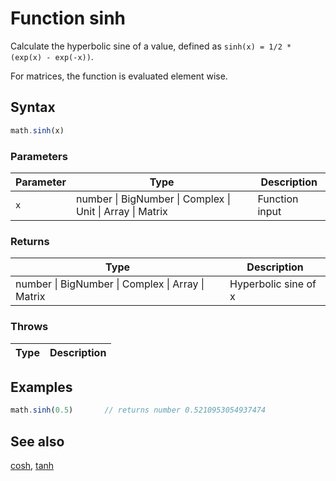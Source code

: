 <!-- Note: This file is automatically generated from source code comments. Changes made in this file will be overridden. -->

# Function sinh

Calculate the hyperbolic sine of a value,
defined as `sinh(x) = 1/2 * (exp(x) - exp(-x))`.

For matrices, the function is evaluated element wise.


## Syntax

```js
math.sinh(x)
```

### Parameters

Parameter | Type | Description
--------- | ---- | -----------
`x` | number &#124; BigNumber &#124; Complex &#124; Unit &#124; Array &#124; Matrix | Function input

### Returns

Type | Description
---- | -----------
number &#124; BigNumber &#124; Complex &#124; Array &#124; Matrix | Hyperbolic sine of x


### Throws

Type | Description
---- | -----------


## Examples

```js
math.sinh(0.5)       // returns number 0.5210953054937474
```


## See also

[cosh](cosh.md),
[tanh](tanh.md)
